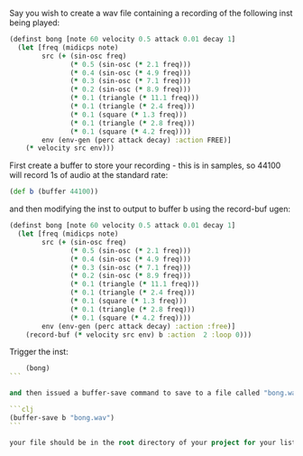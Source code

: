 Say you wish to create a wav file containing a recording of the following inst being played:

```clj
(definst bong [note 60 velocity 0.5 attack 0.01 decay 1] 
  (let [freq (midicps note) 
        src (+ (sin-osc freq) 
               (* 0.5 (sin-osc (* 2.1 freq))) 
               (* 0.4 (sin-osc (* 4.9 freq))) 
               (* 0.3 (sin-osc (* 7.1 freq))) 
               (* 0.2 (sin-osc (* 8.9 freq))) 
               (* 0.1 (triangle (* 11.1 freq))) 
               (* 0.1 (triangle (* 2.4 freq))) 
               (* 0.1 (square (* 1.3 freq))) 
               (* 0.1 (triangle (* 2.8 freq))) 
               (* 0.1 (square (* 4.2 freq)))) 
        env (env-gen (perc attack decay) :action FREE)] 
    (* velocity src env))) 
```


First create a buffer to store your recording - this is in samples, so 44100 will record 1s of audio at the standard rate: 

```clj
(def b (buffer 44100)) 
```

and then modifying the inst to output to buffer b using the record-buf ugen:

```clj
(definst bong [note 60 velocity 0.5 attack 0.01 decay 1] 
  (let [freq (midicps note) 
        src (+ (sin-osc freq) 
               (* 0.5 (sin-osc (* 2.1 freq))) 
               (* 0.4 (sin-osc (* 4.9 freq))) 
               (* 0.3 (sin-osc (* 7.1 freq))) 
               (* 0.2 (sin-osc (* 8.9 freq))) 
               (* 0.1 (triangle (* 11.1 freq))) 
               (* 0.1 (triangle (* 2.4 freq))) 
               (* 0.1 (square (* 1.3 freq))) 
               (* 0.1 (triangle (* 2.8 freq))) 
               (* 0.1 (square (* 4.2 freq)))) 
        env (env-gen (perc attack decay) :action :free)] 
    (record-buf (* velocity src env) b :action  2 :loop 0))) 
```

Trigger the inst: 

````clj
    (bong) 
```

and then issued a buffer-save command to save to a file called "bong.wav" in the directory of the current project: 

```clj
(buffer-save b "bong.wav") 
```

your file should be in the root directory of your project for your listening pleasure :-)